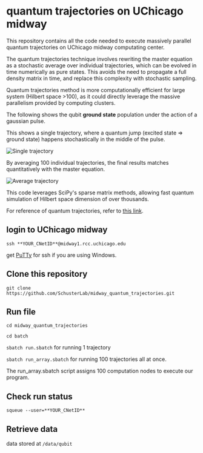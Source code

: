 # quantum trajectories on UChicago midway

This repository contains all the code needed to execute massively parallel quantum trajectories on UChicago midway computating center.

The quantum trajectories technique involves rewriting the master equation as a stochastic average over individual trajectories, 
which can be evolved in time numerically as pure states. This avoids the need to propagate a full
density matrix in time, and replace this complexity with stochastic sampling. 

Quantum trajectories method is more computationally efficient for large system (Hilbert space >100), 
as it could directly leverage the massive parallelism provided by computing clusters.

The following shows the qubit **ground state** population under the action of a gaussian pulse.

This shows a single trajectory, where a quantum jump (excited state => ground state) happens stochastically in the middle of the pulse.

![Single trajectory](http://i.imgur.com/5Fl5XdW.png)

By averaging 100 individual trajectories, the final results matches quantitatively with the master equation.

![Average trajectory](http://i.imgur.com/yO5x5gY.png)

This code leverages SciPy's sparse matrix methods, allowing fast quantum simulation of Hilbert space dimension of over thousands.

For reference of quantum trajectories, refer to [this link](https://arxiv.org/abs/1405.6694).

## login to UChicago midway
`ssh **YOUR_CNetID**@midway1.rcc.uchicago.edu`

get [PuTTy](http://www.putty.org/) for ssh if you are using Windows.

## Clone this repository
`git clone https://github.com/SchusterLab/midway_quantum_trajectories.git`

## Run file
`cd midway_quantum_trajectories`

`cd batch`

`sbatch run.sbatch` for running 1 trajectory

`sbatch run_array.sbatch` for running 100 trajectories all at once. 

The run_array.sbatch script assigns 100 computation nodes to execute our program.

## Check run status
`squeue --user=**YOUR_CNetID**`

## Retrieve data
data stored at `/data/qubit`

